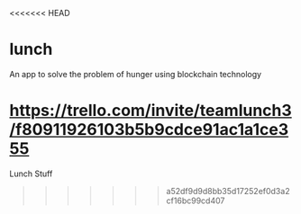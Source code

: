 <<<<<<< HEAD
# lunch
An app to solve the problem of hunger using blockchain technology

https://trello.com/invite/teamlunch3/f80911926103b5b9cdce91ac1a1ce355
=======
Lunch Stuff
>>>>>>> a52df9d9d8bb35d17252ef0d3a2cf16bc99cd407

